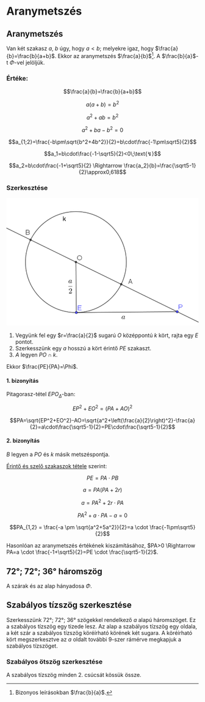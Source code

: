 # Aranymetszés

## Aranymetszés

Van két szakasz $a$, $b$ úgy, hogy $a<b$; melyekre igaz, hogy $\frac{a}{b}=\frac{b}{a+b}$. Ekkor az aranymetszés $\frac{a}{b}$[^1]. A $\frac{b}{a}$-t $\Phi$-vel jelöljük.

### Értéke:

$$\frac{a}{b}=\frac{b}{a+b}$$

$$a\left(a+b\right)=b^2$$

$$a^2+ab=b^2$$

$$a^2+ba-b^2=0$$

$$a_{1;2}=\frac{-b\pm\sqrt{b^2+4b^2}}{2}=b\cdot\frac{-1\pm\sqrt5}{2}$$

$$a_1=b\cdot\frac{-1-\sqrt5}{2}<0\;\text{↯}$$

$$a_2=b\cdot\frac{-1+\sqrt5}{2} \Rightarrow \frac{a_2}{b}=\frac{\sqrt5-1}{2}\approx0,618$$

### Szerkesztése

![](imgs/aranymetsz%C3%A9s-szerkeszt%C3%A9se.png)

1. Vegyünk fel egy $r=\frac{a}{2}$ sugarú $O$ középpontú $k$ kört, rajta egy $E$ pontot.
2. Szerkesszünk egy $a$ hosszú a kört érintő $PE$ szakaszt.
3. $A$ legyen $PO \cap k$.

Ekkor $\frac{PE}{PA}=\Phi$.

#### 1. bizonyítás

Pitagorasz-tétel $EPO_\Delta$-ban:

$$EP^2+EO^2=\left(PA+AO\right)^2$$

$$PA=\sqrt{EP^2+EO^2}-AO=\sqrt{a^2+\left(\frac{a}{2}\right)^2}-\frac{a}{2}=a\cdot\frac{\sqrt5-1}{2}=PE\cdot\frac{\sqrt5-1}{2}$$


#### 2. bizonyítás

$B$ legyen a $PO$ és $k$ másik metszéspontja.

[Érintő és szelő szakaszok tétele](../körök/érintő-és-szelő-szakaszok-tétele.md) szerint:

$$PE = PA \cdot PB$$

$$a = PA \left(PA + 2r \right)$$

$$a = PA^2 + 2r \cdot PA$$

$$PA^2 + a \cdot PA - a = 0$$

$$PA_{1,2} = \frac{-a \pm \sqrt{a^2+5a^2}}{2}=a \cdot \frac{-1\pm\sqrt5}{2}$$

Hasonlóan az aranymetszés értékének kiszámításához, $PA>0 \Rightarrow PA=a \cdot \frac{-1+\sqrt5}{2}=PE \cdot \frac{\sqrt5-1}{2}$.

## 72°; 72°; 36° háromszög

A szárak és az alap hányadosa $\Phi$.

## Szabályos tízszög szerkesztése

Szerkesszünk 72°; 72°; 36° szögekkel rendelkező $a$ alapú háromszöget. Ez a szabályos tízszög egy tizede lesz. Az alap a szabályos tízszög egy oldala, a két szár a szabályos tízszög köréírható körének két sugara. A köréírható kört megszerkesztve az $a$ oldalt további 9-szer rámérve megkapjuk a szabályos tízszöget. 

### Szabályos ötszög szerkesztése

A szabályos tízszög minden 2. csúcsát kössük össze.

[^1]: Bizonyos leírásokban $\frac{b}{a}$.
